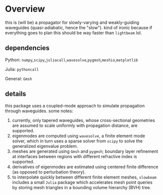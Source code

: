 # Overview

this is (will be) a propagator for slowly-varying and weakly-guiding waveguides (quasi-adiabatic, hence the "slow"). kind of ironic because if everything goes to plan this should be way faster than `lightbeam` lol.

## dependencies
Python: `numpy`,`scipy`,`juliacall`,`wavesolve`,`pygmsh`,`meshio`,`matplotlib`

Julia: `pythoncall`

General: `Gmsh`

## details

this package uses a coupled-mode approach to simulate propagation through waveguides. some notes: 

1. currently, only tapered waveguides, whose cross-sectional geometries are assumed to scale uniformly with propagation distance, are supported.
2. eigenmodes are computed using `wavesolve`, a finite element mode solver, which in turn uses a sparse solver from `scipy` to solve the generalized eigenvalue problem.
3. meshes are generated using `Gmsh` and `pygmsh`; boundary layer refinement at interfaces between regions with different refractive index is supported.
4. derivatives of eigenmodes are estimated using centered finite difference (as opposed to perturbation theory).
5. to interpolate quickly between different finite element meshes, `slowbeam` includes a small `Julia` package which accelerates mesh point queries by storing mesh triangles in a bounding volume hierarchy (BVH) tree. 
